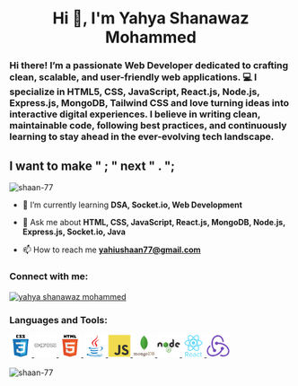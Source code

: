 <h1 align="center">Hi 👋, I'm Yahya Shanawaz Mohammed</h1>
<h3 align="left">Hi there! I’m a passionate Web Developer dedicated to crafting clean, scalable, and user-friendly web applications. 💻 I specialize in HTML5, CSS, JavaScript, React.js, Node.js, Express.js, MongoDB, Tailwind CSS and love turning ideas into interactive digital experiences. 
I believe in writing clean, maintainable code, following best practices, and continuously learning to stay ahead in the ever-evolving tech landscape.</h3>
<h2 color="orange" align="left"> I want to make " ; " next " . ";</h2>

<p align="left"> <img src="https://komarev.com/ghpvc/?username=shaan-77&label=Profile%20views&color=0e75b6&style=flat" alt="shaan-77" /> </p>

- 🌱 I’m currently learning **DSA, Socket.io, Web Development**

- 💬 Ask me about **HTML, CSS, JavaScript, React.js, MongoDB, Node.js, Express.js, Socket.io, Java**

- 📫 How to reach me **yahiushaan77@gmail.com**

<h3 align="left">Connect with me:</h3>
<p align="left">
<a href="https://linkedin.com/in/yahya shanawaz mohammed" target="blank"><img align="center" src="https://raw.githubusercontent.com/rahuldkjain/github-profile-readme-generator/master/src/images/icons/Social/linked-in-alt.svg" alt="yahya shanawaz mohammed" height="30" width="40" /></a>
</p>

<h3 align="left">Languages and Tools:</h3>
<p align="left"> <a href="https://www.w3schools.com/css/" target="_blank" rel="noreferrer"> <img src="https://raw.githubusercontent.com/devicons/devicon/master/icons/css3/css3-original-wordmark.svg" alt="css3" width="40" height="40"/> </a> <a href="https://expressjs.com" target="_blank" rel="noreferrer"> <img src="https://raw.githubusercontent.com/devicons/devicon/master/icons/express/express-original-wordmark.svg" alt="express" width="40" height="40"/> </a> <a href="https://www.w3.org/html/" target="_blank" rel="noreferrer"> <img src="https://raw.githubusercontent.com/devicons/devicon/master/icons/html5/html5-original-wordmark.svg" alt="html5" width="40" height="40"/> </a> <a href="https://www.java.com" target="_blank" rel="noreferrer"> <img src="https://raw.githubusercontent.com/devicons/devicon/master/icons/java/java-original.svg" alt="java" width="40" height="40"/> </a> <a href="https://developer.mozilla.org/en-US/docs/Web/JavaScript" target="_blank" rel="noreferrer"> <img src="https://raw.githubusercontent.com/devicons/devicon/master/icons/javascript/javascript-original.svg" alt="javascript" width="40" height="40"/> </a> <a href="https://www.mongodb.com/" target="_blank" rel="noreferrer"> <img src="https://raw.githubusercontent.com/devicons/devicon/master/icons/mongodb/mongodb-original-wordmark.svg" alt="mongodb" width="40" height="40"/> </a> <a href="https://nodejs.org" target="_blank" rel="noreferrer"> <img src="https://raw.githubusercontent.com/devicons/devicon/master/icons/nodejs/nodejs-original-wordmark.svg" alt="nodejs" width="40" height="40"/> </a> <a href="https://reactjs.org/" target="_blank" rel="noreferrer"> <img src="https://raw.githubusercontent.com/devicons/devicon/master/icons/react/react-original-wordmark.svg" alt="react" width="40" height="40"/> </a> <a href="https://redux.js.org" target="_blank" rel="noreferrer"> <img src="https://raw.githubusercontent.com/devicons/devicon/master/icons/redux/redux-original.svg" alt="redux" width="40" height="40"/> </a> </p>

<p><img align="center" src="https://github-readme-stats.vercel.app/api/top-langs?username=shaan-77&show_icons=true&locale=en&layout=compact" alt="shaan-77" /></p>
